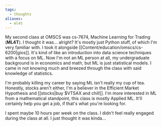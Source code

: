 ```yaml
---
tags:
  - thoughts
aliases:
  - ml4t
---
```


My second class at OMSCS was cs-7674, Machine Learning for Trading (**ML4T**). I thought it was... alright? It's mostly just Python stuff, of which I'm very familiar with. I took it alongside [[Content/education/omscs/cs-6200|gios]]. It's kind of like an introduction into data science techniques with a focus on ML. Now I'm not an ML person at all, my undergraduate background is in economics and math, but ML is just statistical models. I came in not knowing much and breezed through the class with said knowledge of statistics.

I'm probably killing my career by saying ML isn't really my cup of tea. Honestly, stocks aren't either, I'm a believer in the Efficient Market Hypothesis and [[stocks|buy $VTSAX and chill]]. I'm more interested in ML from a mathematical standpoint, this class is mostly Applied ML. It'll certainly help you get a job, if that's what you're looking for.

I spent maybe 10 hours per week on the class. I didn't feel really engaged during the class at all. I just thought it was kinda...
